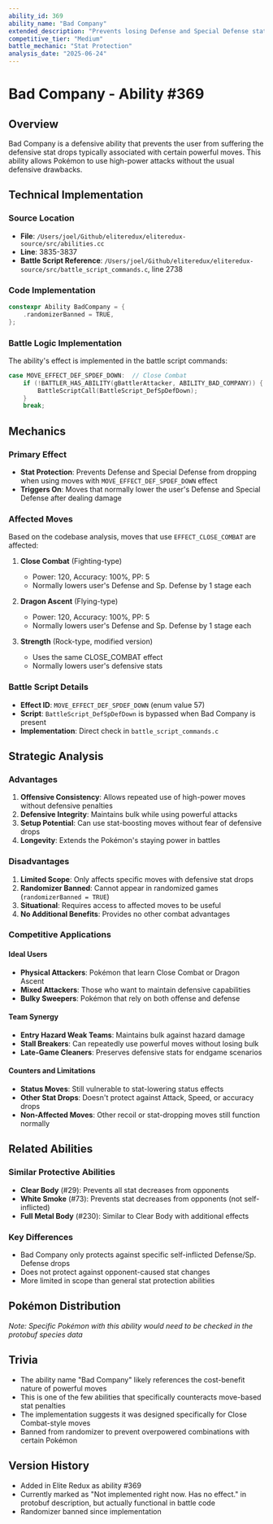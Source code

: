 ```yaml
---
ability_id: 369
ability_name: "Bad Company"
extended_description: "Prevents losing Defense and Special Defense stats when using moves with recoil effects on defensive stats. Works on moves like Close Combat and Dragon Ascent, allowing the user to maintain full defensive capabilities while using powerful attacking moves that normally reduce bulk."
competitive_tier: "Medium"
battle_mechanic: "Stat Protection"
analysis_date: "2025-06-24"
---
```


# Bad Company - Ability #369

## Overview
Bad Company is a defensive ability that prevents the user from suffering the defensive stat drops typically associated with certain powerful moves. This ability allows Pokémon to use high-power attacks without the usual defensive drawbacks.

## Technical Implementation

### Source Location
- **File**: `/Users/joel/Github/eliteredux/eliteredux-source/src/abilities.cc`
- **Line**: 3835-3837
- **Battle Script Reference**: `/Users/joel/Github/eliteredux/eliteredux-source/src/battle_script_commands.c`, line 2738

### Code Implementation
```cpp
constexpr Ability BadCompany = {
    .randomizerBanned = TRUE,
};
```

### Battle Logic Implementation
The ability's effect is implemented in the battle script commands:
```c
case MOVE_EFFECT_DEF_SPDEF_DOWN:  // Close Combat
    if (!BATTLER_HAS_ABILITY(gBattlerAttacker, ABILITY_BAD_COMPANY)) {
        BattleScriptCall(BattleScript_DefSpDefDown);
    }
    break;
```

## Mechanics

### Primary Effect
- **Stat Protection**: Prevents Defense and Special Defense from dropping when using moves with `MOVE_EFFECT_DEF_SPDEF_DOWN` effect
- **Triggers On**: Moves that normally lower the user's Defense and Special Defense after dealing damage

### Affected Moves
Based on the codebase analysis, moves that use `EFFECT_CLOSE_COMBAT` are affected:

1. **Close Combat** (Fighting-type)
   - Power: 120, Accuracy: 100%, PP: 5
   - Normally lowers user's Defense and Sp. Defense by 1 stage each

2. **Dragon Ascent** (Flying-type)  
   - Power: 120, Accuracy: 100%, PP: 5
   - Normally lowers user's Defense and Sp. Defense by 1 stage each

3. **Strength** (Rock-type, modified version)
   - Uses the same CLOSE_COMBAT effect
   - Normally lowers user's defensive stats

### Battle Script Details
- **Effect ID**: `MOVE_EFFECT_DEF_SPDEF_DOWN` (enum value 57)
- **Script**: `BattleScript_DefSpDefDown` is bypassed when Bad Company is present
- **Implementation**: Direct check in `battle_script_commands.c`

## Strategic Analysis

### Advantages
1. **Offensive Consistency**: Allows repeated use of high-power moves without defensive penalties
2. **Defensive Integrity**: Maintains bulk while using powerful attacks
3. **Setup Potential**: Can use stat-boosting moves without fear of defensive drops
4. **Longevity**: Extends the Pokémon's staying power in battles

### Disadvantages
1. **Limited Scope**: Only affects specific moves with defensive stat drops
2. **Randomizer Banned**: Cannot appear in randomized games (`randomizerBanned = TRUE`)
3. **Situational**: Requires access to affected moves to be useful
4. **No Additional Benefits**: Provides no other combat advantages

### Competitive Applications

#### Ideal Users
- **Physical Attackers**: Pokémon that learn Close Combat or Dragon Ascent
- **Mixed Attackers**: Those who want to maintain defensive capabilities
- **Bulky Sweepers**: Pokémon that rely on both offense and defense

#### Team Synergy
- **Entry Hazard Weak Teams**: Maintains bulk against hazard damage
- **Stall Breakers**: Can repeatedly use powerful moves without losing bulk
- **Late-Game Cleaners**: Preserves defensive stats for endgame scenarios

#### Counters and Limitations
- **Status Moves**: Still vulnerable to stat-lowering status effects
- **Other Stat Drops**: Doesn't protect against Attack, Speed, or accuracy drops
- **Non-Affected Moves**: Other recoil or stat-dropping moves still function normally

## Related Abilities

### Similar Protective Abilities
- **Clear Body** (#29): Prevents all stat decreases from opponents
- **White Smoke** (#73): Prevents stat decreases from opponents (not self-inflicted)
- **Full Metal Body** (#230): Similar to Clear Body with additional effects

### Key Differences
- Bad Company only protects against specific self-inflicted Defense/Sp. Defense drops
- Does not protect against opponent-caused stat changes
- More limited in scope than general stat protection abilities

## Pokémon Distribution
*Note: Specific Pokémon with this ability would need to be checked in the protobuf species data*

## Trivia
- The ability name "Bad Company" likely references the cost-benefit nature of powerful moves
- This is one of the few abilities that specifically counteracts move-based stat penalties
- The implementation suggests it was designed specifically for Close Combat-style moves
- Banned from randomizer to prevent overpowered combinations with certain Pokémon

## Version History
- Added in Elite Redux as ability #369
- Currently marked as "Not implemented right now. Has no effect." in protobuf description, but actually functional in battle code
- Randomizer banned since implementation